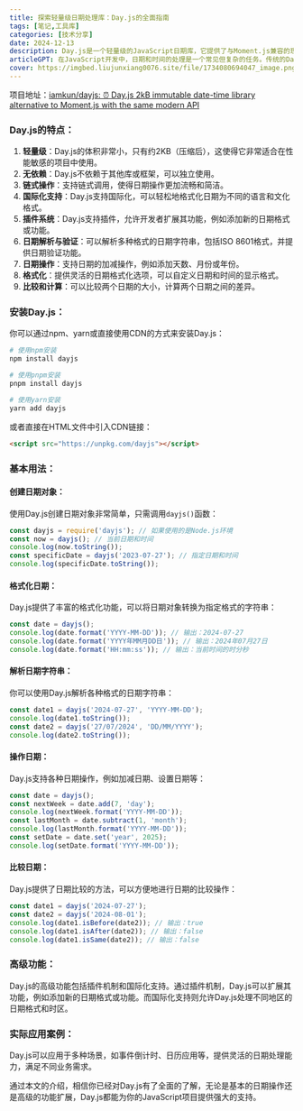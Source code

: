 ```yaml
---
title: 探索轻量级日期处理库：Day.js的全面指南
tags: [笔记,工具库]
categories: [技术分享]
date: 2024-12-13
description: Day.js是一个轻量级的JavaScript日期库，它提供了与Moment.js兼容的现代API，用于解析、验证、操作和显示日期及时间。它的核心库只关注日期时间的计算，不包含任何时间格式的解析或本地化功能，这使得Day.js在体积上非常小巧，同时保持了高性能。
articleGPT: 在JavaScript开发中，日期和时间的处理是一个常见但复杂的任务。传统的Date对象虽然提供了基本功能，但使用起来并不方便。Day.js作为一个轻量级的日期处理库，以其简洁的API和小巧的体积而著称，成为了开发者的新宠。本文将详细介绍Day.js的基本用法、高级功能和实际应用场景，帮助你在项目中高效地处理日期和时间。
cover: https://imgbed.liujunxiang0076.site/file/1734080694047_image.png
---
```


项目地址：[iamkun/dayjs: ⏰ Day.js 2kB immutable date-time library alternative to Moment.js with the same modern API](https://github.com/iamkun/dayjs)

### Day.js的特点：

1. **轻量级**：Day.js的体积非常小，只有约2KB（压缩后），这使得它非常适合在性能敏感的项目中使用。
2. **无依赖**：Day.js不依赖于其他库或框架，可以独立使用。
3. **链式操作**：支持链式调用，使得日期操作更加流畅和简洁。
4. **国际化支持**：Day.js支持国际化，可以轻松地格式化日期为不同的语言和文化格式。
5. **插件系统**：Day.js支持插件，允许开发者扩展其功能，例如添加新的日期格式或功能。
6. **日期解析与验证**：可以解析多种格式的日期字符串，包括ISO 8601格式，并提供日期验证功能。
7. **日期操作**：支持日期的加减操作，例如添加天数、月份或年份。
8. **格式化**：提供灵活的日期格式化选项，可以自定义日期和时间的显示格式。
9. **比较和计算**：可以比较两个日期的大小，计算两个日期之间的差异。

### 安装Day.js：

你可以通过npm、yarn或直接使用CDN的方式来安装Day.js：

```bash
# 使用npm安装
npm install dayjs

# 使用pnpm安装
pnpm install dayjs

# 使用yarn安装
yarn add dayjs
```

或者直接在HTML文件中引入CDN链接：

```html
<script src="https://unpkg.com/dayjs"></script>
```

### 基本用法：

#### 创建日期对象：

使用Day.js创建日期对象非常简单，只需调用`dayjs()`函数：

```javascript
const dayjs = require('dayjs'); // 如果使用的是Node.js环境
const now = dayjs(); // 当前日期和时间
console.log(now.toString());
const specificDate = dayjs('2023-07-27'); // 指定日期和时间
console.log(specificDate.toString());
```

#### 格式化日期：

Day.js提供了丰富的格式化功能，可以将日期对象转换为指定格式的字符串：

```javascript
const date = dayjs();
console.log(date.format('YYYY-MM-DD')); // 输出：2024-07-27
console.log(date.format('YYYY年MM月DD日')); // 输出：2024年07月27日
console.log(date.format('HH:mm:ss')); // 输出：当前时间的时分秒
```

#### 解析日期字符串：

你可以使用Day.js解析各种格式的日期字符串：

```javascript
const date1 = dayjs('2024-07-27', 'YYYY-MM-DD');
console.log(date1.toString());
const date2 = dayjs('27/07/2024', 'DD/MM/YYYY');
console.log(date2.toString());
```

#### 操作日期：

Day.js支持各种日期操作，例如加减日期、设置日期等：

```javascript
const date = dayjs();
const nextWeek = date.add(7, 'day');
console.log(nextWeek.format('YYYY-MM-DD'));
const lastMonth = date.subtract(1, 'month');
console.log(lastMonth.format('YYYY-MM-DD'));
const setDate = date.set('year', 2025);
console.log(setDate.format('YYYY-MM-DD'));
```

#### 比较日期：

Day.js提供了日期比较的方法，可以方便地进行日期的比较操作：

```javascript
const date1 = dayjs('2024-07-27');
const date2 = dayjs('2024-08-01');
console.log(date1.isBefore(date2)); // 输出：true
console.log(date1.isAfter(date2)); // 输出：false
console.log(date1.isSame(date2)); // 输出：false
```

### 高级功能：

Day.js的高级功能包括插件机制和国际化支持。通过插件机制，Day.js可以扩展其功能，例如添加新的日期格式或功能。而国际化支持则允许Day.js处理不同地区的日期格式和时区。

### 实际应用案例：

Day.js可以应用于多种场景，如事件倒计时、日历应用等，提供灵活的日期处理能力，满足不同业务需求。

通过本文的介绍，相信你已经对Day.js有了全面的了解，无论是基本的日期操作还是高级的功能扩展，Day.js都能为你的JavaScript项目提供强大的支持。

